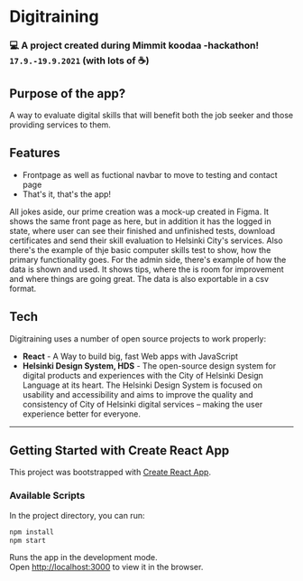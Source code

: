 # Digitraining
### :computer: A project created during Mimmit koodaa -hackathon! `17.9.-19.9.2021` (with lots of :coffee:)
## Purpose of the app?
A way to evaluate digital skills that will benefit both the job seeker and those providing services to them.

## Features
- Frontpage as well as fuctional navbar to move to testing and contact page
- That's it, that's the app!

All jokes aside, our prime creation was a mock-up created in Figma. It shows the same front page as here, but in addition it has the logged in state, where user can see their finished and unfinished tests, download certificates and send their skill evaluation to Helsinki City's services. Also there's the example of thje basic computer skills test to show, how the primary functionality goes.
For the admin side, there's example of how the data is shown and used. It shows tips, where the is room for improvement and where things are going great. The data is also exportable in a csv format.

## Tech

Digitraining uses a number of open source projects to work properly:

- <b>React</b> - A Way to build big, fast Web apps with JavaScript
- <b>Helsinki Design System, HDS</b> - The open-source design system for digital products and experiences with the City of Helsinki Design Language at its heart. The Helsinki Design System is focused on usability and accessibility and aims to improve the quality and consistency of City of Helsinki digital services – making the user experience better for everyone.


___
## Getting Started with Create React App

This project was bootstrapped with [Create React App](https://github.com/facebook/create-react-app).

### Available Scripts

In the project directory, you can run:

```python
npm install
npm start
```
Runs the app in the development mode.\
Open [http://localhost:3000](http://localhost:3000) to view it in the browser.
